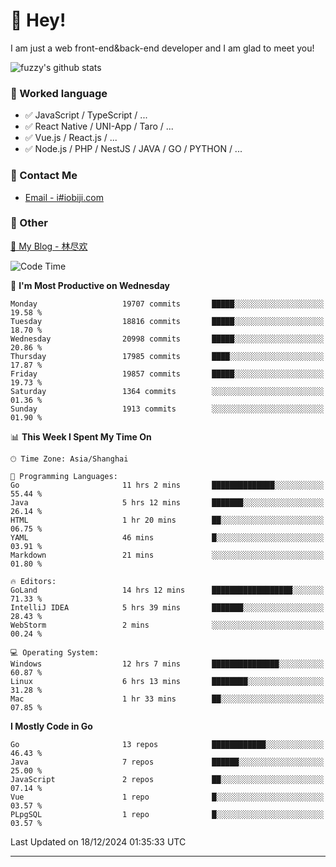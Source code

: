 # 👋 Hey!

I am just a web front-end&back-end developer and I am glad to meet you!

![fuzzy's github stats](https://github-readme-stats.vercel.app/api?username=JaydenForYou&&show_icons=true&&title_color=1abc9c&&icon_color=1abc9c)


### 📝 Worked language

- ✅ JavaScript / TypeScript / ...
- ✅ React Native / UNI-App / Taro / ...
- ✅ Vue.js / React.js / ...
- ✅ Node.js / PHP / NestJS / JAVA / GO / PYTHON / ...

### 📮 Contact Me

- [Email - i#iobiji.com](mailto:i@iobiji.com)


### 🤪 Other

[📌 My Blog - 林尽欢](https://iobiji.com)

<!--START_SECTION:waka-->
![Code Time](http://img.shields.io/badge/Code%20Time-1%2C323%20hrs%2010%20mins-blue)

📅 **I'm Most Productive on Wednesday** 

```text
Monday                   19707 commits       █████░░░░░░░░░░░░░░░░░░░░   19.58 % 
Tuesday                  18816 commits       █████░░░░░░░░░░░░░░░░░░░░   18.70 % 
Wednesday                20998 commits       █████░░░░░░░░░░░░░░░░░░░░   20.86 % 
Thursday                 17985 commits       ████░░░░░░░░░░░░░░░░░░░░░   17.87 % 
Friday                   19857 commits       █████░░░░░░░░░░░░░░░░░░░░   19.73 % 
Saturday                 1364 commits        ░░░░░░░░░░░░░░░░░░░░░░░░░   01.36 % 
Sunday                   1913 commits        ░░░░░░░░░░░░░░░░░░░░░░░░░   01.90 % 
```


📊 **This Week I Spent My Time On** 

```text
🕑︎ Time Zone: Asia/Shanghai

💬 Programming Languages: 
Go                       11 hrs 2 mins       ██████████████░░░░░░░░░░░   55.44 % 
Java                     5 hrs 12 mins       ███████░░░░░░░░░░░░░░░░░░   26.14 % 
HTML                     1 hr 20 mins        ██░░░░░░░░░░░░░░░░░░░░░░░   06.75 % 
YAML                     46 mins             █░░░░░░░░░░░░░░░░░░░░░░░░   03.91 % 
Markdown                 21 mins             ░░░░░░░░░░░░░░░░░░░░░░░░░   01.80 % 

🔥 Editors: 
GoLand                   14 hrs 12 mins      ██████████████████░░░░░░░   71.33 % 
IntelliJ IDEA            5 hrs 39 mins       ███████░░░░░░░░░░░░░░░░░░   28.43 % 
WebStorm                 2 mins              ░░░░░░░░░░░░░░░░░░░░░░░░░   00.24 % 

💻 Operating System: 
Windows                  12 hrs 7 mins       ███████████████░░░░░░░░░░   60.87 % 
Linux                    6 hrs 13 mins       ████████░░░░░░░░░░░░░░░░░   31.28 % 
Mac                      1 hr 33 mins        ██░░░░░░░░░░░░░░░░░░░░░░░   07.85 % 
```

**I Mostly Code in Go** 

```text
Go                       13 repos            ████████████░░░░░░░░░░░░░   46.43 % 
Java                     7 repos             ██████░░░░░░░░░░░░░░░░░░░   25.00 % 
JavaScript               2 repos             ██░░░░░░░░░░░░░░░░░░░░░░░   07.14 % 
Vue                      1 repo              █░░░░░░░░░░░░░░░░░░░░░░░░   03.57 % 
PLpgSQL                  1 repo              █░░░░░░░░░░░░░░░░░░░░░░░░   03.57 % 
```




 Last Updated on 18/12/2024 01:35:33 UTC
<!--END_SECTION:waka-->
---
